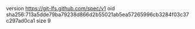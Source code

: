 version https://git-lfs.github.com/spec/v1
oid sha256:713a5dde79ba79238d866d2b55021ab5ea57265996cb3284f03c37c297ad0ca1
size 9

